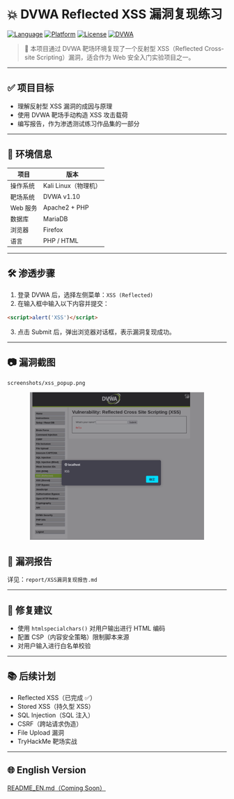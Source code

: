 # 💥 DVWA Reflected XSS 漏洞复现练习

[![Language](https://img.shields.io/badge/language-PHP-blue)](https://www.php.net/)
[![Platform](https://img.shields.io/badge/platform-Kali%20Linux-red)](https://www.kali.org/)
[![License](https://img.shields.io/badge/license-Open-brightgreen)]()
[![DVWA](https://img.shields.io/badge/DVWA-v1.10-orange)](https://github.com/digininja/DVWA)

> 🎯 本项目通过 DVWA 靶场环境复现了一个反射型 XSS（Reflected Cross-site Scripting）漏洞，适合作为 Web 安全入门实验项目之一。

---

## ✅ 项目目标

- 理解反射型 XSS 漏洞的成因与原理
- 使用 DVWA 靶场手动构造 XSS 攻击载荷
- 编写报告，作为渗透测试练习作品集的一部分

---

## 🧪 环境信息

| 项目 | 版本 |
|------|------|
| 操作系统 | Kali Linux（物理机） |
| 靶场系统 | DVWA v1.10 |
| Web 服务 | Apache2 + PHP |
| 数据库 | MariaDB |
| 浏览器 | Firefox |
| 语言 | PHP / HTML |

---

## 🛠️ 渗透步骤

1. 登录 DVWA 后，选择左侧菜单：`XSS (Reflected)`
2. 在输入框中输入以下内容并提交：

```html
<script>alert('XSS')</script>
```

3. 点击 Submit 后，弹出浏览器对话框，表示漏洞复现成功。

---

## 📷 漏洞截图

```
screenshots/xss_popup.png
```

<div align="center">   <img src="screenshots/xss_popup.png" width="400"/> </div>

## 📄 漏洞报告

详见：`report/XSS漏洞复现报告.md`

------

## 🔧 修复建议

- 使用 `htmlspecialchars()` 对用户输出进行 HTML 编码
- 配置 CSP（内容安全策略）限制脚本来源
- 对用户输入进行白名单校验

------

## 📚 后续计划

- Reflected XSS（已完成 ✅）
- Stored XSS（持久型 XSS）
- SQL Injection（SQL 注入）
- CSRF（跨站请求伪造）
- File Upload 漏洞
- TryHackMe 靶场实战

------

## 🌐 English Version

[README_EN.md（Coming Soon）](#)
